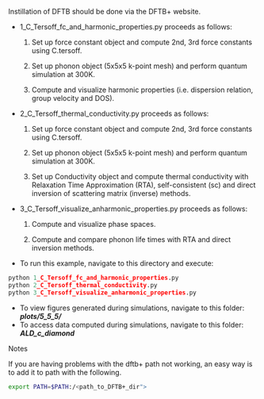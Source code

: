 Instillation of DFTB should be done via the DFTB+ website.

- 1_C_Tersoff_fc_and_harmonic_properties.py proceeds as follows:
	
    1. Set up force constant object and compute 2nd, 3rd force constants using C.tersoff.

    2. Set up phonon object (5x5x5 k-point mesh) and perform quantum simulation at 300K.
     
    3. Compute and visualize harmonic properties (i.e. dispersion relation, group velocity and DOS). 
			      
-  2_C_Tersoff_thermal_conductivity.py proceeds as follows:

    1. Set up force constant object and compute 2nd, 3rd force constants using C.tersoff.

    2. Set up phonon object (5x5x5 k-point mesh) and perform quantum simulation at 300K.

    3. Set up Conductivity object and compute thermal conductivity with Relaxation Time Approximation (RTA), 
				self-consistent (sc) and direct inversion of scattering matrix (inverse) methods.

-  3_C_Tersoff_visualize_anharmonic_properties.py proceeds as follows:

    1. Compute and visualize phase spaces.
			
	2. Compute and compare phonon life times with RTA and direct inversion methods.


- To run this example, navigate to this directory and execute:

```python
python 1_C_Tersoff_fc_and_harmonic_properties.py
python 2_C_Tersoff_thermal_conductivity.py
python 3_C_Tersoff_visualize_anharmonic_properties.py
```
- To view figures generated during simulations, navigate to this folder: ***plots/5_5_5/***
- To access data computed during simulations, navigate to this folder: ***ALD_c_diamond***

Notes

If you are having problems with the dftb+ path not working, an easy way is to add it to path with the following.
```bash
export PATH=$PATH:/<path_to_DFTB+_dir">
```


